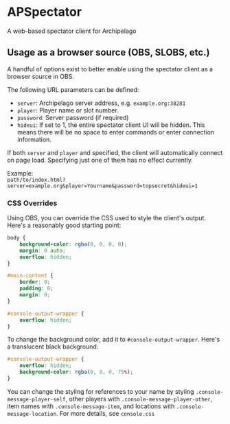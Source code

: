 # APSpectator
A web-based spectator client for Archipelago

## Usage as a browser source (OBS, SLOBS, etc.)

A handful of options exist to better enable using the spectator client as a
browser source in OBS.

The following URL parameters can be defined:

- `server`: Archipelago server address, e.g. `example.org:38281`
- `player`: Player name or slot number.
- `password`: Server password (if required)
- `hideui`: If set to 1, the entire spectator client UI will be hidden. This means there will be no space to enter
commands or enter connection information.

If both `server` and `player` and specified, the client will automatically
connect on page load.  Specifying just one of them has no effect currently.

Example:  
`path/to/index.html?server=example.org&player=Yourname&password=topsecret&hideui=1`

### CSS Overrides

Using OBS, you can override the CSS used to style the client's output.  Here's a reasonably good starting point:

```css
body {
    background-color: rgba(0, 0, 0, 0);
    margin: 0 auto;
    overflow: hidden;
}

#main-content {
    border: 0;
    padding: 0;
    margin: 0;
}

#console-output-wrapper {
    overflow: hidden;
}
```

To change the background color, add it to `#console-output-wrapper`.  Here's a translucent black background:

```css
#console-output-wrapper {
    overflow: hidden;
    background-color: rgba(0, 0, 0, 75%);
}
```

You can change the styling for references to your name by styling `.console-message-player-self`, other players with
`.console-message-player-other`, item names with `.console-message-item`, and locations with `.console-message-location`.  For more details,
see `console.css`

